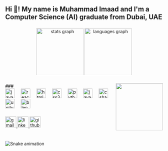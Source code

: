 <!--## Hi there 👋

<!--
**imaadMMI/imaadMMI** is a ✨ _special_ ✨ repository because its `README.md` (this file) appears on your GitHub profile.

Here are some ideas to get you started:

- 🔭 I’m currently working on ...
- 🌱 I’m currently learning ...
- 👯 I’m looking to collaborate on ...
- 🤔 I’m looking for help with ...
- 💬 Ask me about ...
- 📫 How to reach me: ...
- 😄 Pronouns: ...
- ⚡ Fun fact: ...
-->

<!--# 👋 Hi, I'm Muhammad Imaad

🎓 **Bachelor of Computer Science (Artificial Intelligence)** — Heriot-Watt University, Dubai  
🏅 Graduated with First Class Honors  
📍 Based in Dubai, UAE | Open to Remote Roles

---

## 💻 About Me

I'm a passionate and versatile developer with hands-on experience in AI research, robotics, full-stack development, and game design. I love building innovative and impactful projects—whether it's optimizing neural networks for assistive technology or developing physics-based games in Unity.

My academic and project journey has given me exposure to a wide tech stack across:

- **AI & Machine Learning** – TensorFlow, PyTorch, YOLOv11, MiDaS, TFLite, OpenCV  
- **Full-Stack Development** – React.js, Node.js, Firebase, PostgreSQL, MongoDB  
- **Mobile Apps** – Android Studio, Kotlin, Text-to-Speech (TTS), CameraX  
- **Robotics** – Webots, Genetic Algorithms, Behavior-Based Systems  
- **Game Dev & Graphics** – Unity, Unreal, Blender, Mixamo, GDScript  
- **Data & Visualization** – Python, D3.js, pandas, seaborn, matplotlib

---

## 🧠 Featured Work

- 🦯 **AAAI 2025 Publication** – Developed a smartphone-based assistive system for visually impaired users using YOLOv11 + MiDaS  
- 🤖 **Autonomous Robot Navigation** – Created reactive and evolved neural controllers in Webots for maze-solving  
- 🌦️ **Weather Classification** – Trained ML models on 40+ years of weather data, achieving 95% accuracy  
- 🏙️ **UAE Rental Dashboard** – Designed an interactive D3.js-based data dashboard for market analysis  
- 🎮 **Game Developer** – Built and published multiple 3D Unity games like *Rizzy Runner* and *Alen: Lost and Hunted*

---

## 🔧 Tools I Love

Python · Kotlin · React.js · Unity · Blender · Firebase · TensorFlow · Git · D3.js · Webots · C++ · HTML/CSS




---

## 🌐 Let's Connect!

- [LinkedIn](https://linkedin.com/in/muhammad-imaad-muhammad-ismail-b65973265)
- [GitHub](https://github.com/imaadMMI)
- 📫 imaadmuhammad14@gmail.com

Thanks for stopping by!
-->

<h2 align="left">Hi 👋! My name is Muhammad Imaad and I'm a Computer Science (AI) graduate from Dubai, UAE</h2>

###

<div align="center">
  <img src="https://github-readme-stats.vercel.app/api?username=imaadMMI&hide_title=false&hide_rank=false&show_icons=true&include_all_commits=true&count_private=true&disable_animations=false&theme=dracula&locale=en&hide_border=false" height="150" alt="stats graph"  />
  <img src="https://github-readme-stats.vercel.app/api/top-langs?username=imaadMMI&locale=en&hide_title=false&layout=compact&card_width=320&langs_count=5&theme=dracula&hide_border=false" height="150" alt="languages graph"  />
</div>

###
<img align="right" height="150" src= https://i.pinimg.com/originals/41/7e/be/417ebee986aec41629278b1e04cfbfe9.gif />
###

<div align="left">
  <img src="https://cdn.jsdelivr.net/gh/devicons/devicon/icons/javascript/javascript-original.svg" height="30" alt="javascript logo"  />
  <img width="12" />
  <img src="https://cdn.jsdelivr.net/gh/devicons/devicon/icons/react/react-original.svg" height="30" alt="react logo"  />
  <img width="12" />
  <img src="https://cdn.jsdelivr.net/gh/devicons/devicon/icons/html5/html5-original.svg" height="30" alt="html5 logo"  />
  <img width="12" />
  <img src="https://cdn.jsdelivr.net/gh/devicons/devicon/icons/css3/css3-original.svg" height="30" alt="css3 logo"  />
  <img width="12" />
  <img src="https://cdn.jsdelivr.net/gh/devicons/devicon/icons/python/python-original.svg" height="30" alt="python logo"  />
  <img width="12" />
  <img src="https://cdn.jsdelivr.net/gh/devicons/devicon/icons/java/java-original.svg" height="30" alt="java logo" />
  <img width="12" />
  <img src="https://cdn.jsdelivr.net/gh/devicons/devicon/icons/csharp/csharp-original.svg" height="30" alt="csharp logo"  />
  <img width="12" />
  <img src="https://cdn.jsdelivr.net/gh/devicons/devicon/icons/unity/unity-original.svg" height="30" alt="unity logo"  />
  <img width="12" />
  <img src="https://cdn.jsdelivr.net/gh/devicons/devicon/icons/blender/blender-original.svg" height="30" alt="blender logo"  />
</div>

###

<div align="left">
  <a href="mailto:imaadmuhammad14@gmail.com" target="_blank">
    <img src="https://img.shields.io/static/v1?message=Gmail&logo=gmail&label=&color=D14836&logoColor=white&labelColor=&style=for-the-badge" height="35" alt="gmail logo"  />
  </a>
  <a href="https://www.linkedin.com/in/muhammad-imaad-muhammad-ismail-b65973265/" target="_blank">
    <img src="https://img.shields.io/static/v1?message=LinkedIn&logo=linkedin&label=&color=0077B5&logoColor=white&labelColor=&style=for-the-badge" height="35" alt="linkedin logo"  />
  </a>
  <a href="https://github.com/imaadMMI" target="_blank">
    <img src="https://img.shields.io/static/v1?message=GitHub&logo=github&label=&color=181717&logoColor=white&labelColor=&style=for-the-badge" height="35" alt="github logo" />
  </a>
</div>

###

<br clear="both">

<img src="https://raw.githubusercontent.com/maurodesouza/maurodesouza/output/snake.svg" alt="Snake animation" />

###
